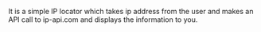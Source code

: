It is a simple IP locator which takes ip address from the user and makes an API call to ip-api.com and displays the information to you.
